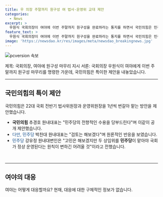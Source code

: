 ```yaml
---
title: 우 의장 주말까지 원구성 여 법사·운영위 교대 제안
categories:
  - News
excerpt: >
  우원식 국회의장이 여야에 이번 주말까지 원구성을 완료하라는 통지를 하면서 국민의힘은 민주당에 국회 법사위원장과 운영위원장을 1년씩 번갈아 맡는 제안을 했다. 국민의힘은 이를 통해 민주당의 협의를 당부했지만, 민주당은 원론적인 반응을 보이며 국회 운영 원칙에 따른 고민을 했다고 전했다. #여야 #원구성 #제안
feature_text: >
  우원식 국회의장이 여야에 이번 주말까지 원구성을 완료하라는 통지를 하면서 국민의힘은 민주당에 국회 법사위원장과 운영위원장을 1년씩 번갈아 맡는 제안을 했다. 국민의힘은 이를 통해 민주당의 협의를 당부했지만, 민주당은 원론적인 반응을 보이며 국회 운영 원칙에 따른 고민을 했다고 전했다. #여야 #원구성 #제안
image: 'https://newsdao.kr/res/images/meta/newsdao_breakingnews.jpg'
---
```


<p><img src="https://newsdao.kr/res/images/meta/newsdao_breakingnews.jpg" alt="pcversion 속보" /></p>

<p>제목: 국회의장, 여야에 원구성 마무리 지시
서론: 국회의장 우원식이 여야에게 이번 주말까지 원구성 마무리를 명령한 가운데, 국민의힘은 특이한 제안을 내놓았습니다.</p>

<hr />

<h2 data-ke-size="size26">국민의힘의 특이 제안</h2>

<p>국민의힘은 22대 국회 전반기 법사위원장과 운영위원장을 1년씩 번갈아 맡는 방안을 제안했습니다.</p>

<ul>
  <li><b>국민의힘</b> 추경호 원내대표는 "민주당의 전향적인 수용을 당부드린다"며 이같이 공개 제안했습니다.</li>
  <li><span style="color: #1a5490;">다만, 민주당</span> 박찬대 원내대표는 "검토는 해보겠다"며 원론적인 반응을 보였습니다.</li>
  <li><span style="color: #1a5490;">민주당</span> 강유정 원내대변인은 "고민은 해보겠지만 두 상임위를 <b>민주당</b>이 맡아야 국회가 정상 운영된다는 원칙이 변하긴 어려울 것"이라고 전했습니다.</li>
</ul>

<p data-ke-size="size16">&nbsp;</p>

<hr />

<h2 data-ke-size="size26">여야의 대응</h2>

<p>여야는 어떻게 대응할까요? 현재, 대응에 대한 구체적인 정보가 없습니다.</p>

